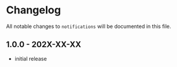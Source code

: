 # Changelog

All notable changes to `notifications` will be documented in this file.

## 1.0.0 - 202X-XX-XX

- initial release
